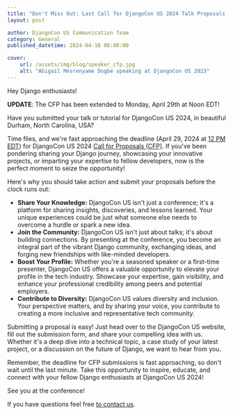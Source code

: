 ```yaml
---
title: "Don't Miss Out: Last Call for DjangoCon US 2024 Talk Proposals!"
layout: post

author: DjangoCon US Communication Team
category: General
published_datetime: 2024-04-18 06:00:00

cover:
    url: /assets/img/blog/speaker_cfp.jpg
    alt: "Abigail Mesrenyame Dogbe speaking at DjangoCon US 2023"
---
```


Hey Django enthusiasts!

**UPDATE**: The CFP has been extended to Monday, April 29th at Noon EDT!

Have you submitted your talk or tutorial for DjangoCon US 2024, in beautiful Durham, North Carolina, USA?

Time flies, and we're fast approaching the deadline (April 29, 2024 at [12 PM EDT](https://time.is/1200PM_29_Apr_2024_in_New_York?DjangoCon_US_2024_CFP_closes)) for DjangoCon US 2024 [Call for Proposals (CFP)](https://pretalx.com/djangocon-us-2024/cfp). If you've been pondering sharing your Django journey, showcasing your innovative projects, or imparting your expertise to fellow developers, now is the perfect moment to seize the opportunity!

Here's why you should take action and submit your proposals before the clock runs out:

- **Share Your Knowledge:** DjangoCon US isn't just a conference; it's a platform for sharing insights, discoveries, and lessons learned. Your unique experiences could be just what someone else needs to overcome a hurdle or spark a new idea.
- **Join the Community:** DjangoCon US isn't just about talks; it's about building connections. By presenting at the conference, you become an integral part of the vibrant Django community, exchanging ideas, and forging new friendships with like-minded developers.
- **Boost Your Profile:** Whether you're a seasoned speaker or a first-time presenter, DjangoCon US offers a valuable opportunity to elevate your profile in the tech industry. Showcase your expertise, gain visibility, and enhance your professional credibility among peers and potential employers.
- **Contribute to Diversity:** DjangoCon US values diversity and inclusion. Your perspective matters, and by sharing your voice, you contribute to creating a more inclusive and representative tech community.

Submitting a proposal is easy! Just head over to the DjangoCon US website, fill out the submission form, and share your compelling idea with us. Whether it's a deep dive into a technical topic, a case study of your latest project, or a discussion on the future of Django, we want to hear from you.

Remember, the deadline for CFP submissions is fast approaching, so don't wait until the last minute. Take this opportunity to inspire, educate, and connect with your fellow Django enthusiasts at DjangoCon US 2024!

See you at the conference!

If you have questions feel free [to contact us](mailto:hello@djangocon.us).
